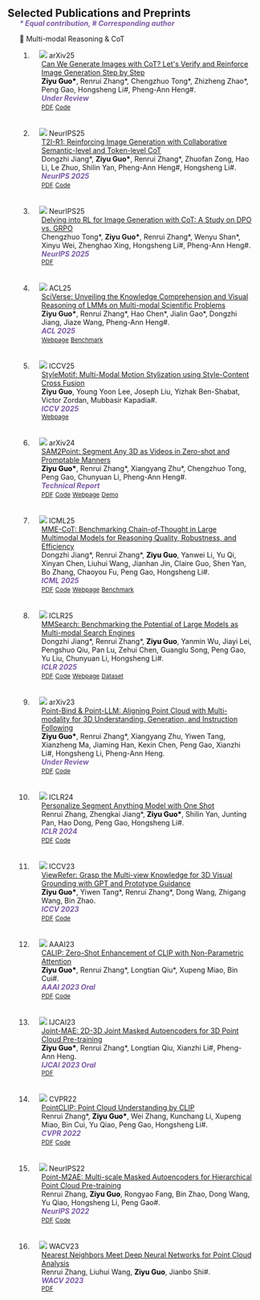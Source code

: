 <head>
  <style>
    .publication-title {
      color: blue;
    }
    .publication-authors {
      color: black;
    }
    .publication-periodical {
      color: purple;
    }
  </style>
</head>
<h2 id="publications" style="margin: 2px 0px -15px;">Selected Publications and Preprints</h2>

<div class="publications">
<ol class="bibliography">
  
<strong><i style="color:#7b5aa6">* Equal contribution, # Corresponding author</i></strong>
<div class="pub-section">🧠 Multi-modal Reasoning &amp; CoT</div>
  <ol class="bibliography">
    
<li>
<div class="pub-row">

  <div class="col-sm-3 abbr" style="position: relative;padding-right: 15px;padding-left: 15px;">
    <img src="assets/img/cot.jpg" class="teaser img-fluid z-depth-1">
    <abbr class="badge">arXiv25</abbr>
  </div>

  <div class="col-sm-9" style="position: relative;padding-right: 15px;padding-left: 20px;">
    <div class="title"><a href="https://arxiv.org/pdf/2501.13926">Can We Generate Images with CoT? Let's Verify and Reinforce Image Generation Step by Step</a></div>
    <div class="author"><b class="publication-authors">Ziyu Guo*</b>, Renrui Zhang*, Chengzhuo Tong*, Zhizheng Zhao*, Peng Gao, Hongsheng Li#, Pheng-Ann Heng#.</div>
    <div class="periodical"><strong><i style="color:#7b5aa6">Under Review</i></strong>
    <div class="links">
      <a href="https://arxiv.org/pdf/2501.13926" class="btn btn-sm z-depth-0" role="button" target="_blank" style="font-size:12px;">PDF</a>
      <a href="https://github.com/ZiyuGuo99/Image-Generation-CoT" class="btn btn-sm z-depth-0" role="button" target="_blank" style="font-size:12px;">Code</a>
    </div>
  </div>
</div>


<br>
<br>

<li>
<div class="pub-row">

  <div class="col-sm-3 abbr" style="position: relative;padding-right: 15px;padding-left: 15px;">
    <img src="assets/img/t2i-r1.png" class="teaser img-fluid z-depth-1">
    <abbr class="badge">NeurIPS25</abbr>
  </div>

  <div class="col-sm-9" style="position: relative;padding-right: 15px;padding-left: 20px;">
    <div class="title"><a href="https://arxiv.org/pdf/2505.00703">T2I-R1: Reinforcing Image Generation with Collaborative Semantic-level and Token-level CoT</a></div>
    <div class="author">Dongzhi Jiang*, <b>Ziyu Guo*</b>, Renrui Zhang*, Zhuofan Zong, Hao Li, Le Zhuo, Shilin Yan, Pheng-Ann Heng#, Hongsheng Li#.</div>
    <div class="periodical"><strong><i style="color:#7b5aa6">NeurIPS 2025</i></strong>
    <div class="links">
      <a href="https://arxiv.org/pdf/2505.17017" class="btn btn-sm z-depth-0" role="button" target="_blank" style="font-size:12px;">PDF</a>
      <a href="https://github.com/CaraJ7/T2I-R1" class="btn btn-sm z-depth-0" role="button" target="_blank" style="font-size:12px;">Code</a>
    </div>
  </div>
</div>

<br>
<br>

<li>
<div class="pub-row">

  <div class="col-sm-3 abbr" style="position: relative;padding-right: 15px;padding-left: 15px;">
    <img src="assets/img/delving.png" class="teaser img-fluid z-depth-1">
    <abbr class="badge">NeurIPS25</abbr>
  </div>

  <div class="col-sm-9" style="position: relative;padding-right: 15px;padding-left: 20px;">
    <div class="title"><a href="https://arxiv.org/pdf/2505.17017">Delving into RL for Image Generation with CoT: A Study on DPO vs. GRPO</a></div>
    <div class="author">Chengzhuo Tong*, <b>Ziyu Guo*</b>, Renrui Zhang*, Wenyu Shan*, Xinyu Wei, Zhenghao Xing, Hongsheng Li#, Pheng-Ann Heng#.</div>
    <div class="periodical"><strong><i style="color:#7b5aa6">NeurIPS 2025</i></strong>
    <div class="links">
      <a href="https://arxiv.org/pdf/2505.17017" class="btn btn-sm z-depth-0" role="button" target="_blank" style="font-size:12px;">PDF</a>
    </div>
  </div>
</div>

<br>
<br>

<li>
<div class="pub-row">

  <div class="col-sm-3 abbr" style="position: relative;padding-right: 15px;padding-left: 15px;">
    <img src="assets/img/sciverse.png" class="teaser img-fluid z-depth-1">
    <abbr class="badge">ACL25</abbr>
  </div>

  <div class="col-sm-9" style="position: relative;padding-right: 15px;padding-left: 20px;">
    <div class="title"><a href="https://arxiv.org/pdf/2503.10627">SciVerse: Unveiling the Knowledge Comprehension and Visual Reasoning of LMMs on Multi-modal Scientific Problems</a></div>
    <div class="author"><b>Ziyu Guo*</b>, Renrui Zhang*, Hao Chen*, Jialin Gao*, Dongzhi Jiang, Jiaze Wang, Pheng-Ann Heng#.</div>
    <div class="periodical"><strong><i style="color:#7b5aa6">ACL 2025</i></strong>
    <div class="links">
      <a href="https://sciverse-cuhk.github.io/" class="btn btn-sm z-depth-0" role="button" target="_blank" style="font-size:12px;">Webpage</a>
      <a href="https://huggingface.co/datasets/ZiyuG/SciVerse" class="btn btn-sm z-depth-0" role="button" target="_blank" style="font-size:12px;">Benchmark</a>
    </div>
  </div>
</div>

<br>
<br>

<li>
<div class="pub-row">

  <div class="col-sm-3 abbr" style="position: relative;padding-right: 15px;padding-left: 15px;">
    <img src="assets/img/stylemotif.png" class="teaser img-fluid z-depth-1">
    <abbr class="badge">ICCV25</abbr>
  </div>

  <div class="col-sm-9" style="position: relative;padding-right: 15px;padding-left: 20px;">
    <div class="title"><a href="https://arxiv.org/pdf/2503.21775">StyleMotif: Multi-Modal Motion Stylization using Style-Content Cross Fusion</a></div>
    <div class="author"><b>Ziyu Guo</b>, Young Yoon Lee, Joseph Liu, Yizhak Ben-Shabat, Victor Zordan, Mubbasir Kapadia#.</div>
    <div class="periodical"><strong><i style="color:#7b5aa6">ICCV 2025</i></strong>
    <div class="links">
      <a href="https://stylemotif.github.io/" class="btn btn-sm z-depth-0" role="button" target="_blank" style="font-size:12px;">Webpage</a>
    </div>
  </div>
</div>

<br>
<br>


<li>
<div class="pub-row">

  <div class="col-sm-3 abbr" style="position: relative;padding-right: 15px;padding-left: 15px;">
    <img src="assets/img/sam2point.png" class="teaser img-fluid z-depth-1">
    <abbr class="badge">arXiv24</abbr>
  </div>

  <div class="col-sm-9" style="position: relative;padding-right: 15px;padding-left: 20px;">
    <div class="title"><a href="https://arxiv.org/pdf/2408.16768">SAM2Point: Segment Any 3D as Videos in Zero-shot and Promptable Manners</a></div>
    <div class="author"><b class="publication-authors">Ziyu Guo*</b>, Renrui Zhang*, Xiangyang Zhu*, Chengzhuo Tong, Peng Gao, Chunyuan Li, Pheng-Ann Heng#.</div>
    <div class="periodical"><strong><i style="color:#7b5aa6">Technical Report</i></strong>
    <div class="links">
      <a href="https://arxiv.org/pdf/2408.16768" class="btn btn-sm z-depth-0" role="button" target="_blank" style="font-size:12px;">PDF</a>
      <a href="https://github.com/ZiyuGuo99/SAM2Point" class="btn btn-sm z-depth-0" role="button" target="_blank" style="font-size:12px;">Code</a>
      <a href="https://sam2point.github.io/" class="btn btn-sm z-depth-0" role="button" target="_blank" style="font-size:12px;">Webpage</a>
      <a href="https://huggingface.co/spaces/ZiyuG/SAM2Point" class="btn btn-sm z-depth-0" role="button" target="_blank" style="font-size:12px;">Demo</a>
    </div>
  </div>
</div>


<br>
<br>

<li>
<div class="pub-row">

  <div class="col-sm-3 abbr" style="position: relative;padding-right: 15px;padding-left: 15px;">
    <img src="assets/img/mme-cot.png" class="teaser img-fluid z-depth-1">
    <abbr class="badge">ICML25</abbr>
  </div>

  <div class="col-sm-9" style="position: relative;padding-right: 15px;padding-left: 20px;">
    <div class="title"><a href="https://arxiv.org/pdf/2502.09621">MME-CoT: Benchmarking Chain-of-Thought in Large Multimodal Models for Reasoning Quality, Robustness, and Efficiency</a></div>
    <div class="author">Dongzhi Jiang*, Renrui Zhang*, <b class="publication-authors">Ziyu Guo</b>, Yanwei Li, Yu Qi, Xinyan Chen, Liuhui Wang, Jianhan Jin, Claire Guo, Shen Yan, Bo Zhang, Chaoyou Fu, Peng Gao, Hongsheng Li#.</div>
    <div class="periodical"><strong><i style="color:#7b5aa6">ICML 2025</i></strong>
    <div class="links">
      <a href="https://arxiv.org/pdf/2502.09621" class="btn btn-sm z-depth-0" role="button" target="_blank" style="font-size:12px;">PDF</a>
      <a href="https://github.com/CaraJ7/MME-CoT" class="btn btn-sm z-depth-0" role="button" target="_blank" style="font-size:12px;">Code</a>
      <a href="https://mmecot.github.io/" class="btn btn-sm z-depth-0" role="button" target="_blank" style="font-size:12px;">Webpage</a>
      <a href="https://huggingface.co/datasets/CaraJ/MME-CoT" class="btn btn-sm z-depth-0" role="button" target="_blank" style="font-size:12px;">Benchmark</a>
    </div>
  </div>
</div>

<br>
<br>

<li>
<div class="pub-row">

  <div class="col-sm-3 abbr" style="position: relative;padding-right: 15px;padding-left: 15px;">
    <img src="assets/img/teaser.png" class="teaser img-fluid z-depth-1">
    <abbr class="badge">ICLR25</abbr>
  </div>

  <div class="col-sm-9" style="position: relative;padding-right: 15px;padding-left: 20px;">
    <div class="title"><a href="https://arxiv.org/pdf/2305.03048.pdf">MMSearch: Benchmarking the Potential of Large Models as Multi-modal Search Engines</a></div>
    <div class="author">Dongzhi Jiang*, Renrui Zhang*, <b class="publication-authors">Ziyu Guo</b>, Yanmin Wu, Jiayi Lei, Pengshuo Qiu, Pan Lu, Zehui Chen, Guanglu Song, Peng Gao, Yu Liu, Chunyuan Li, Hongsheng Li#.</div>
    <div class="periodical"><strong><i style="color:#7b5aa6">ICLR 2025</i></strong>
    <div class="links">
      <a href="https://arxiv.org/pdf/2409.12959" class="btn btn-sm z-depth-0" role="button" target="_blank" style="font-size:12px;">PDF</a>
      <a href="https://github.com/CaraJ7/MMSearch" class="btn btn-sm z-depth-0" role="button" target="_blank" style="font-size:12px;">Code</a>
      <a href="https://mmsearch.github.io/" class="btn btn-sm z-depth-0" role="button" target="_blank" style="font-size:12px;">Webpage</a>
      <a href="https://huggingface.co/datasets/CaraJ/MMSearch" class="btn btn-sm z-depth-0" role="button" target="_blank" style="font-size:12px;">Dataset</a>
    </div>
  </div>
</div>


<br>
<br>

<li>
<div class="pub-row">

  <div class="col-sm-3 abbr" style="position: relative;padding-right: 15px;padding-left: 15px;">
    <img src="assets/img/pointbind.png" class="teaser img-fluid z-depth-1">
    <abbr class="badge">arXiv23</abbr>
  </div>

  <div class="col-sm-9" style="position: relative;padding-right: 15px;padding-left: 20px;">
    <div class="title"><a href="https://arxiv.org/pdf/2309.00615">Point-Bind & Point-LLM: Aligning Point Cloud with Multi-modality for 3D Understanding, Generation, and Instruction Following</a></div>
    <div class="author"><b class="publication-authors">Ziyu Guo*</b>, Renrui Zhang*, Xiangyang Zhu, Yiwen Tang, Xianzheng Ma, Jiaming Han, Kexin Chen, Peng Gao, Xianzhi Li#, Hongsheng Li, Pheng-Ann Heng.</div>
    <div class="periodical"><strong><i style="color:#7b5aa6">Under Review</i></strong>
    <div class="links">
      <a href="https://arxiv.org/pdf/2309.00615" class="btn btn-sm z-depth-0" role="button" target="_blank" style="font-size:12px;">PDF</a>
      <a href="https://github.com/ZiyuGuo99/Point-Bind_Point-LLM" class="btn btn-sm z-depth-0" role="button" target="_blank" style="font-size:12px;">Code</a>
    </div>
  </div>
</div>


<br>
<br>
  

<li>
<div class="pub-row">

  <div class="col-sm-3 abbr" style="position: relative;padding-right: 15px;padding-left: 15px;">
    <img src="assets/img/persam.png" class="teaser img-fluid z-depth-1">
    <abbr class="badge">ICLR24</abbr>
  </div>

  <div class="col-sm-9" style="position: relative;padding-right: 15px;padding-left: 20px;">
    <div class="title"><a href="https://arxiv.org/pdf/2305.03048.pdf">Personalize Segment Anything Model with One Shot</a></div>
    <div class="author">Renrui Zhang, Zhengkai Jiang*, <b class="publication-authors">Ziyu Guo*</b>, Shilin Yan, Junting Pan, Hao Dong, Peng Gao, Hongsheng Li#.</div>
    <div class="periodical"><strong><i style="color:#7b5aa6">ICLR 2024</i></strong>
    <div class="links">
      <a href="https://arxiv.org/pdf/2305.03048.pdf" class="btn btn-sm z-depth-0" role="button" target="_blank" style="font-size:12px;">PDF</a>
      <a href="https://github.com/ZrrSkywalker/Personalize-SAM" class="btn btn-sm z-depth-0" role="button" target="_blank" style="font-size:12px;">Code</a>
    </div>
  </div>
</div>


<br>
<br>
    

<li>
<div class="pub-row">

  <div class="col-sm-3 abbr" style="position: relative;padding-right: 15px;padding-left: 15px;">
    <img src="assets/img/viewrefer.png" class="teaser img-fluid z-depth-1">
    <abbr class="badge">ICCV23</abbr>
  </div>

  <div class="col-sm-9" style="position: relative;padding-right: 15px;padding-left: 20px;">
    <div class="title"><a href="https://arxiv.org/pdf/2305.03048.pdf">ViewRefer: Grasp the Multi-view Knowledge for 3D Visual Grounding with GPT and Prototype Guidance</a></div>
    <div class="author"><b class="publication-authors">Ziyu Guo*</b>, Yiwen Tang*, Renrui Zhang*, Dong Wang, Zhigang Wang, Bin Zhao.</div>
    <div class="periodical"><strong><i style="color:#7b5aa6">ICCV 2023</i></strong>
    <div class="links">
      <a href="https://arxiv.org/pdf/2303.16894.pdf" class="btn btn-sm z-depth-0" role="button" target="_blank" style="font-size:12px;">PDF</a>
      <a href="https://github.com/Ivan-Tang-3D/ViewRefer3D" class="btn btn-sm z-depth-0" role="button" target="_blank" style="font-size:12px;">Code</a>
    </div>
  </div>
</div>


<br>
<br>


<li>
<div class="pub-row">

  <div class="col-sm-3 abbr" style="position: relative;padding-right: 15px;padding-left: 15px;">
    <img src="assets/img/calip.png" class="teaser img-fluid z-depth-1">
    <abbr class="badge">AAAI23</abbr>
  </div>

  <div class="col-sm-9" style="position: relative;padding-right: 15px;padding-left: 20px;">
    <div class="title"><a href="https://ojs.aaai.org/index.php/AAAI/article/view/25152/24924">CALIP: Zero-Shot Enhancement of CLIP with Non-Parametric Attention</a></div>
    <div class="author"><b class="publication-authors">Ziyu Guo*</b>, Renrui Zhang*, Longtian Qiu*, Xupeng Miao, Bin Cui#.</div>
    <div class="periodical"><strong><i style="color:#7b5aa6">AAAI 2023 Oral</i></strong>
    <div class="links">
      <a href="https://ojs.aaai.org/index.php/AAAI/article/view/25152/24924" class="btn btn-sm z-depth-0" role="button" target="_blank" style="font-size:12px;">PDF</a>
      <a href="https://github.com/ZiyuGuo99/CALIP" class="btn btn-sm z-depth-0" role="button" target="_blank" style="font-size:12px;">Code</a>
    </div>
  </div>
</div>



<br>
<br>



<li>
<div class="pub-row">

  <div class="col-sm-3 abbr" style="position: relative;padding-right: 15px;padding-left: 15px;">
    <img src="assets/img/jointmae.png" class="teaser img-fluid z-depth-1">
    <abbr class="badge">IJCAI23</abbr>
  </div>

  <div class="col-sm-9" style="position: relative;padding-right: 15px;padding-left: 20px;">
    <div class="title"><a href="https://arxiv.org/pdf/2302.14007">Joint-MAE: 2D-3D Joint Masked Autoencoders for 3D 
Point Cloud Pre-training</a></div>
    <div class="author"><b class="publication-authors">Ziyu Guo*</b>, Renrui Zhang*, Longtian Qiu, Xianzhi Li#, Pheng-Ann Heng.</div>
    <div class="periodical"><strong><i style="color:#7b5aa6">IJCAI 2023 Oral</i></strong>
    <div class="links">
      <a href="https://arxiv.org/pdf/2302.14007" class="btn btn-sm z-depth-0" role="button" target="_blank" style="font-size:12px;">PDF</a>
    </div>
  </div>
</div>


<br>
<br>



<li>
<div class="pub-row">

  <div class="col-sm-3 abbr" style="position: relative;padding-right: 15px;padding-left: 15px;">
    <img src="assets/img/pointclip.png" class="teaser img-fluid z-depth-1">
    <abbr class="badge">CVPR22</abbr>
  </div>

  <div class="col-sm-9" style="position: relative;padding-right: 15px;padding-left: 20px;">
    <div class="title"><a href="https://openaccess.thecvf.com/content/CVPR2022/papers/Zhang_PointCLIP_Point_Cloud_Understanding_by_CLIP_CVPR_2022_paper.pdf">PointCLIP: Point Cloud Understanding by CLIP</a></div>
    <div class="author">Renrui Zhang*, <b class="publication-authors">Ziyu Guo*</b>, Wei Zhang, Kunchang Li, Xupeng Miao, Bin Cui, Yu Qiao, Peng Gao, Hongsheng Li#.</div>
    <div class="periodical"><strong><i style="color:#7b5aa6">CVPR 2022</i></strong>
    <div class="links">
      <a href="https://openaccess.thecvf.com/content/CVPR2022/papers/Zhang_PointCLIP_Point_Cloud_Understanding_by_CLIP_CVPR_2022_paper.pdf" class="btn btn-sm z-depth-0" role="button" target="_blank" style="font-size:12px;">PDF</a>
      <a href="https://github.com/ZrrSkywalker/PointCLIP" class="btn btn-sm z-depth-0" role="button" target="_blank" style="font-size:12px;">Code</a>
    </div>
  </div>
</div>


<br>
<br>


<li>
<div class="pub-row">

  <div class="col-sm-3 abbr" style="position: relative;padding-right: 15px;padding-left: 15px;">
    <img src="assets/img/pointm2ae.png" class="teaser img-fluid z-depth-1">
    <abbr class="badge">NeurIPS22</abbr>
  </div>

  <div class="col-sm-9" style="position: relative;padding-right: 15px;padding-left: 20px;">
    <div class="title"><a href="https://arxiv.org/pdf/2205.14401.pdf">Point-M2AE: Multi-scale Masked Autoencoders for Hierarchical Point Cloud Pre-training</a></div>
    <div class="author">Renrui Zhang, <b class="publication-authors">Ziyu Guo</b>, Rongyao Fang, Bin Zhao, Dong Wang, Yu Qiao, Hongsheng Li, Peng Gao#.</div>
    <div class="periodical"><strong><i style="color:#7b5aa6">NeurIPS 2022</i></strong>
    <div class="links">
      <a href="https://arxiv.org/pdf/2205.14401.pdf" class="btn btn-sm z-depth-0" role="button" target="_blank" style="font-size:12px;">PDF</a>
      <a href="https://github.com/ZrrSkywalker/Point-M2AE" class="btn btn-sm z-depth-0" role="button" target="_blank" style="font-size:12px;">Code</a>
    </div>
  </div>
</div>


<br>
<br>


<li>
<div class="pub-row">

  <div class="col-sm-3 abbr" style="position: relative;padding-right: 15px;padding-left: 15px;">
    <img src="assets/img/wacv.png" class="teaser img-fluid z-depth-1">
    <abbr class="badge">WACV23</abbr>
  </div>

  <div class="col-sm-9" style="position: relative;padding-right: 15px;padding-left: 20px;">
    <div class="title"><a href="https://arxiv.org/pdf/2303.00703.pdf">Nearest Neighbors Meet Deep Neural Networks for Point Cloud Analysis</a></div>
    <div class="author">Renrui Zhang, Liuhui Wang, <b class="publication-authors">Ziyu Guo</b>, Jianbo Shi#.</div>
    <div class="periodical"><strong><i style="color:#7b5aa6">WACV 2023</i></strong>
    <div class="links">
      <a href="https://arxiv.org/pdf/2303.00703.pdf" class="btn btn-sm z-depth-0" role="button" target="_blank" style="font-size:12px;">PDF</a>
    </div>
  </div>
</div>


</div>
